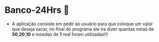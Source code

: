 #  Banco-24Hrs :bank:

- A aplicação consiste em pedir ao usuário para que coloque um valor que deseja sacar, no final do programa ele ira dizer quantas notas de **50**,**20**,**10** e moedas de **1** real foram utilizadas!!!

